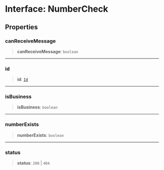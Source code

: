 # Interface: NumberCheck

## Properties

### canReceiveMessage

> **canReceiveMessage**: `boolean`

***

### id

> **id**: [`Id`](/reference/api/model/id/interfaces/Id.md)

***

### isBusiness

> **isBusiness**: `boolean`

***

### numberExists

> **numberExists**: `boolean`

***

### status

> **status**: `200` \| `404`
